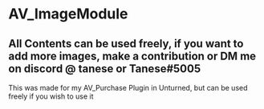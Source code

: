 # AV_ImageModule
## All Contents can be used freely, if you want to add more images, make a contribution or DM me on discord @ tanese or Tanese#5005


This was made for my AV_Purchase Plugin in Unturned, but can be used freely if you wish to use it
